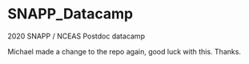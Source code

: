 # SNAPP_Datacamp
2020 SNAPP / NCEAS Postdoc datacamp

Michael made a change to the repo again, good luck with this. Thanks.

